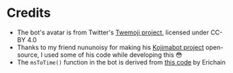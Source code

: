 # Credits

- The bot's avatar is from Twitter's [Twemoji project](https://twemoji.twitter.com/), licensed under CC-BY 4.0
- Thanks to my friend nununoisy for making his [Kojimabot project](https://github.com/nununoisy/kojimabot) open-source, I used some of his code while developing this 😳
- The `msToTime()` function in the bot is derived from [this code](https://gist.github.com/Erichain/6d2c2bf16fe01edfcffa) by Erichain

